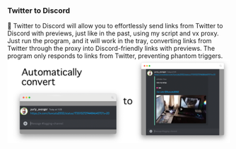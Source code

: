 ### Twitter to Discord

📄 Twitter to Discord will allow you to effortlessly send links from Twitter to Discord with previews, just like in the past, using my script and vx proxy. 
Just run the program, and it will work in the tray, converting links from Twitter through the proxy into Discord-friendly links with previews.
The program only responds to links from Twitter, preventing phantom triggers.
![Иллюстрация к проекту](https://raw.githubusercontent.com/YuriyAvengeR/Twitter-to-Discord/master/images/example.png?token=GHSAT0AAAAAACLTKDD3IJT2DZPFLEXJFG4SZL23V2A)


